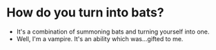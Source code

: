 # How do you turn into bats?
- It's a combination of summoning bats and turning yourself into one.
- Well, I'm a vampire. It's an ability which was...gifted to me.
